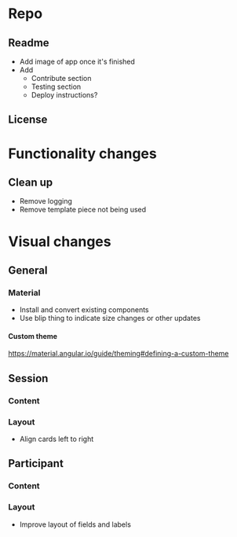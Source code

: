 # Repo
## Readme
- Add image of app once it's finished
- Add
    - Contribute section
    - Testing section
    - Deploy instructions?

## License

# Functionality changes

## Clean up
- Remove logging
- Remove template piece not being used

# Visual changes
## General
### Material
- Install and convert existing components
- Use blip thing to indicate size changes or other updates
#### Custom theme
https://material.angular.io/guide/theming#defining-a-custom-theme

## Session

### Content

### Layout
- Align cards left to right

## Participant
### Content

### Layout
- Improve layout of fields and labels

